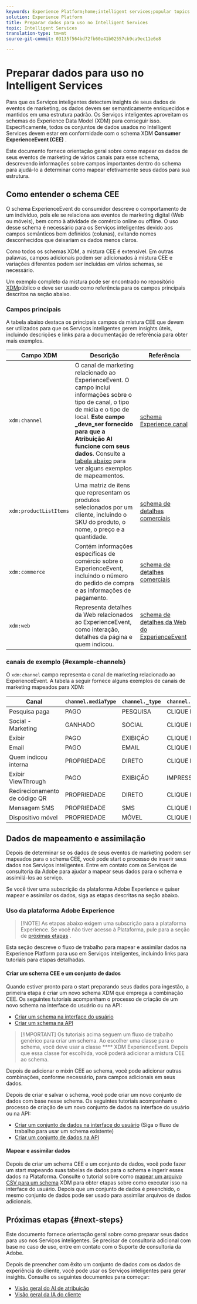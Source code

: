 ```yaml
---
keywords: Experience Platform;home;intelligent services;popular topics
solution: Experience Platform
title: Preparar dados para uso no Intelligent Services
topic: Intelligent Services
translation-type: tm+mt
source-git-commit: 03135f564bd72fb60e41b02557cb9ca9ec11e6e8

---
```



# Preparar dados para uso no Intelligent Services

Para que os Serviços inteligentes detectem insights de seus dados de eventos de marketing, os dados devem ser semanticamente enriquecidos e mantidos em uma estrutura padrão. Os Serviços inteligentes aproveitam os schemas do Experience Data Model (XDM) para conseguir isso. Especificamente, todos os conjuntos de dados usados no Intelligent Services devem estar em conformidade com o schema XDM **Consumer ExperienceEvent (CEE)** .

Este documento fornece orientação geral sobre como mapear os dados de seus eventos de marketing de vários canais para esse schema, descrevendo informações sobre campos importantes dentro do schema para ajudá-lo a determinar como mapear efetivamente seus dados para sua estrutura.

## Como entender o schema CEE

O schema ExperienceEvent do consumidor descreve o comportamento de um indivíduo, pois ele se relaciona aos eventos de marketing digital (Web ou móveis), bem como à atividade de comércio online ou offline. O uso desse schema é necessário para os Serviços inteligentes devido aos campos semânticos bem definidos (colunas), evitando nomes desconhecidos que deixariam os dados menos claros.

Como todos os schemas XDM, a mistura CEE é extensível. Em outras palavras, campos adicionais podem ser adicionados à mistura CEE e variações diferentes podem ser incluídas em vários schemas, se necessário.

Um exemplo completo da mistura pode ser encontrado no repositório [XDM](https://github.com/adobe/xdm/blob/797cf4930d5a80799a095256302675b1362c9a15/docs/reference/context/experienceevent-consumer.schema.md)público e deve ser usado como referência para os campos principais descritos na seção abaixo.

### Campos principais

A tabela abaixo destaca os principais campos da mistura CEE que devem ser utilizados para que os Serviços inteligentes gerem insights úteis, incluindo descrições e links para a documentação de referência para obter mais exemplos.

| Campo XDM | Descrição | Referência |
| --- | --- | --- |
| `xdm:channel` | O canal de marketing relacionado ao ExperienceEvent. O campo inclui informações sobre o tipo de canal, o tipo de mídia e o tipo de local. **Este campo _deve_ser fornecido para que a Atribuição AI funcione com seus dados**. Consulte a [tabela abaixo](#example-channels) para ver alguns exemplos de mapeamentos. | [schema Experience canal](https://github.com/adobe/xdm/blob/797cf4930d5a80799a095256302675b1362c9a15/docs/reference/channels/channel.schema.md) |
| `xdm:productListItems` | Uma matriz de itens que representam os produtos selecionados por um cliente, incluindo o SKU do produto, o nome, o preço e a quantidade. | [schema de detalhes comerciais](https://github.com/adobe/xdm/blob/797cf4930d5a80799a095256302675b1362c9a15/docs/reference/context/experienceevent-commerce.schema.md) |
| `xdm:commerce` | Contém informações específicas de comércio sobre o ExperienceEvent, incluindo o número do pedido de compra e as informações de pagamento. | [schema de detalhes comerciais](https://github.com/adobe/xdm/blob/797cf4930d5a80799a095256302675b1362c9a15/docs/reference/context/experienceevent-commerce.schema.md) |
| `xdm:web` | Representa detalhes da Web relacionados ao ExperienceEvent, como interação, detalhes da página e quem indicou. | [schema de detalhes da Web do ExperienceEvent](https://github.com/adobe/xdm/blob/797cf4930d5a80799a095256302675b1362c9a15/docs/reference/context/experienceevent-web.schema.md) |

### canais de exemplo {#example-channels}

O `xdm:channel` campo representa o canal de marketing relacionado ao ExperienceEvent. A tabela a seguir fornece alguns exemplos de canais de marketing mapeados para XDM:

| Canal | `channel.mediaType` | `channel._type` | `channel.mediaAction` |
| --- | --- | --- | --- |
| Pesquisa paga | PAGO | PESQUISA | CLIQUE EM |
| Social - Marketing | GANHADO | SOCIAL | CLIQUE EM |
| Exibir | PAGO | EXIBIÇÃO | CLIQUE EM |
| Email | PAGO | EMAIL | CLIQUE EM |
| Quem indicou interna | PROPRIEDADE | DIRETO | CLIQUE EM |
| Exibir ViewThrough | PAGO | EXIBIÇÃO | IMPRESSÃO |
| Redirecionamento de código QR | PROPRIEDADE | DIRETO | CLIQUE EM |
| Mensagem SMS | PROPRIEDADE | SMS | CLIQUE EM |
| Dispositivo móvel | PROPRIEDADE | MÓVEL | CLIQUE EM |

## Dados de mapeamento e assimilação

Depois de determinar se os dados de seus eventos de marketing podem ser mapeados para o schema CEE, você pode start o processo de inserir seus dados nos Serviços inteligentes. Entre em contato com os Serviços de consultoria da Adobe para ajudar a mapear seus dados para o schema e assimilá-los ao serviço.

Se você tiver uma subscrição da plataforma Adobe Experience e quiser mapear e assimilar os dados, siga as etapas descritas na seção abaixo.

### Uso da plataforma Adobe Experience

>[!NOTE] As etapas abaixo exigem uma subscrição para a plataforma Experience. Se você não tiver acesso à Plataforma, pule para a seção de [próximas etapas](#next-steps) .

Esta seção descreve o fluxo de trabalho para mapear e assimilar dados na Experience Platform para uso em Serviços inteligentes, incluindo links para tutoriais para etapas detalhadas.

#### Criar um schema CEE e um conjunto de dados

Quando estiver pronto para o start preparando seus dados para ingestão, a primeira etapa é criar um novo schema XDM que emprega a combinação CEE. Os seguintes tutoriais acompanham o processo de criação de um novo schema na interface do usuário ou na API:

* [Criar um schema na interface do usuário](../xdm/tutorials/create-schema-ui.md)
* [Criar um schema na API](../xdm/tutorials/create-schema-api.md)

>[!IMPORTANT] Os tutoriais acima seguem um fluxo de trabalho genérico para criar um schema. Ao escolher uma classe para o schema, você deve usar a classe **** XDM ExperienceEvent. Depois que essa classe for escolhida, você poderá adicionar a mistura CEE ao schema.

Depois de adicionar o mixin CEE ao schema, você pode adicionar outras combinações, conforme necessário, para campos adicionais em seus dados.

Depois de criar e salvar o schema, você pode criar um novo conjunto de dados com base nesse schema. Os seguintes tutoriais acompanham o processo de criação de um novo conjunto de dados na interface do usuário ou na API:

* [Criar um conjunto de dados na interface do usuário](../catalog/datasets/user-guide.md#create) (Siga o fluxo de trabalho para usar um schema existente)
* [Criar um conjunto de dados na API](../catalog/datasets/create.md)

#### Mapear e assimilar dados

Depois de criar um schema CEE e um conjunto de dados, você pode fazer um start mapeando suas tabelas de dados para o schema e ingerir esses dados na Plataforma. Consulte o tutorial sobre como [mapear um arquivo CSV para um schema](../ingestion/tutorials/map-a-csv-file.md) XDM para obter etapas sobre como executar isso na interface do usuário. Depois que um conjunto de dados é preenchido, o mesmo conjunto de dados pode ser usado para assimilar arquivos de dados adicionais.

## Próximas etapas {#next-steps}

Este documento fornece orientação geral sobre como preparar seus dados para uso nos Serviços inteligentes. Se precisar de consultoria adicional com base no caso de uso, entre em contato com o Suporte de consultoria da Adobe.

Depois de preencher com êxito um conjunto de dados com os dados de experiência do cliente, você pode usar os Serviços inteligentes para gerar insights. Consulte os seguintes documentos para começar:

* [Visão geral do AI de atribuição](./attribution-ai/overview.md)
* [Visão geral da IA do cliente](./customer-ai/overview.md)
